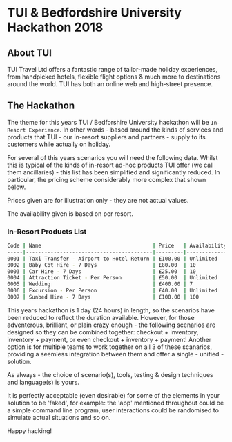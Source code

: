# TUI &amp; Bedfordshire University Hackathon 2018

## About TUI

TUI Travel Ltd offers a fantastic range of tailor-made holiday experiences, from handpicked hotels, flexible flight options & much more to destinations around the world. TUI has both an online web and high-street presence.

## The Hackathon

The theme for this years TUI / Bedforshire University hackathon will be `In-Resort Experience`.  In other words - based around the kinds of services and products that TUI - our in-resort suppliers and partners - supply to its customers while actually on holiday.

For several of this years scenarios you will need the following data.  Whilst this is typical of the kinds of in-resort ad-hoc products TUI offer (we call them ancillaries) - this list has been simplified and significantly reduced.  In particular, the pricing scheme considerably more complex that shown below.  

Prices given are for illustration only - they are not actual values.  

The availability given is based on per resort.

### In-Resort Products List

```bash
Code | Name                                    | Price   | Availability
-----|-----------------------------------------|---------|-------------
0001 | Taxi Transfer - Airport to Hotel Return | £100.00 | Unlimited
0002 | Baby Cot Hire - 7 Days                  | £80.00  | 10
0003 | Car Hire - 7 Days                       | £25.00  | 10
0004 | Attraction Ticket - Per Person          | £50.00  | Unlimited
0005 | Wedding                                 | £400.00 | 7
0006 | Excursion - Per Person                  | £40.00  | Unlimited
0007 | Sunbed Hire - 7 Days                    | £100.00 | 100
```

This years hackathon is 1 day (24 hours) in length, so the scenarios have been reduced to reflect the duration available.  However, for those adventerous, brilliant, or plain crazy enough - the following scenarios are designed so they can be combined together: checkout + inventory, inventory + payment, or even checkout + inventory + payment!  Another option is for multiple teams to work together on all 3 of these scanarios, providing a seemless integration between them and offer a single - unified - solution.

As always - the choice of scenario(s), tools, testing & design techniques and language(s) is yours.  

It is perfectly acceptable (even desirable) for some of the elements in your solution to be 'faked', for example: the 'app' mentioned throughout could be a simple command line program, user interactions could be randomised to simulate actual situations and so on.

Happy hacking!
